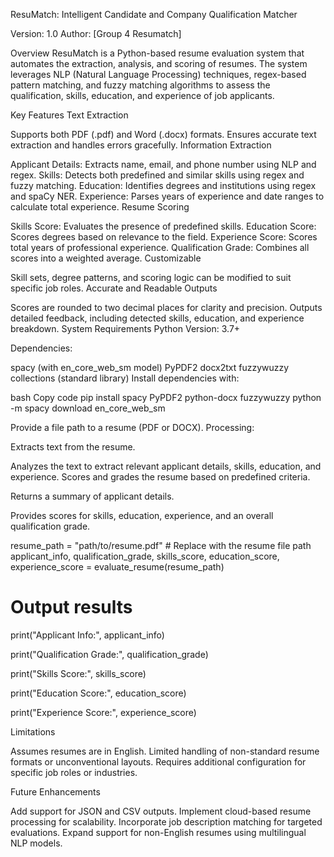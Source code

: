 ResuMatch: Intelligent Candidate and Company Qualification Matcher

Version: 1.0
Author: [Group 4 Resumatch]

Overview
ResuMatch is a Python-based resume evaluation system that automates the extraction, analysis, and scoring of resumes. The system leverages NLP (Natural Language Processing) techniques, 
regex-based pattern matching, and fuzzy matching algorithms to assess the qualification, skills, education, and experience of job applicants.

Key Features
Text Extraction

Supports both PDF (.pdf) and Word (.docx) formats.
Ensures accurate text extraction and handles errors gracefully.
Information Extraction

Applicant Details: Extracts name, email, and phone number using NLP and regex.
Skills: Detects both predefined and similar skills using regex and fuzzy matching.
Education: Identifies degrees and institutions using regex and spaCy NER.
Experience: Parses years of experience and date ranges to calculate total experience.
Resume Scoring

Skills Score: Evaluates the presence of predefined skills.
Education Score: Scores degrees based on relevance to the field.
Experience Score: Scores total years of professional experience.
Qualification Grade: Combines all scores into a weighted average.
Customizable

Skill sets, degree patterns, and scoring logic can be modified to suit specific job roles.
Accurate and Readable Outputs

Scores are rounded to two decimal places for clarity and precision.
Outputs detailed feedback, including detected skills, education, and experience breakdown.
System Requirements
Python Version: 3.7+


Dependencies:

spacy (with en_core_web_sm model)
PyPDF2
docx2txt
fuzzywuzzy
collections (standard library)
Install dependencies with:

bash
Copy code
pip install spacy PyPDF2 python-docx fuzzywuzzy
python -m spacy download en_core_web_sm


Provide a file path to a resume (PDF or DOCX).
Processing:

Extracts text from the resume.

Analyzes the text to extract relevant applicant details, skills, education, and experience.
Scores and grades the resume based on predefined criteria.

Returns a summary of applicant details.

Provides scores for skills, education, experience, and an overall qualification grade.

resume_path = "path/to/resume.pdf"  # Replace with the resume file path
applicant_info, qualification_grade, skills_score, education_score, experience_score = evaluate_resume(resume_path)

# Output results

print("Applicant Info:", applicant_info)

print("Qualification Grade:", qualification_grade)

print("Skills Score:", skills_score)

print("Education Score:", education_score)

print("Experience Score:", experience_score)


Limitations

Assumes resumes are in English.
Limited handling of non-standard resume formats or unconventional layouts.
Requires additional configuration for specific job roles or industries.

Future Enhancements

Add support for JSON and CSV outputs.
Implement cloud-based resume processing for scalability.
Incorporate job description matching for targeted evaluations.
Expand support for non-English resumes using multilingual NLP models.
